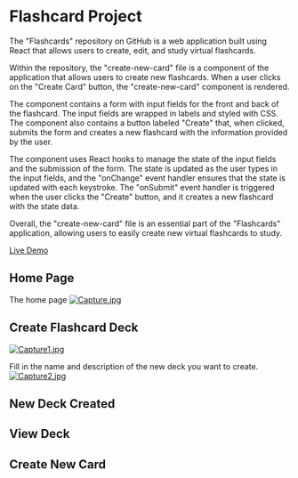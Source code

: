 # Flashcard Project
The "Flashcards" repository on GitHub is a web application built using React that allows users to create, edit, and study virtual flashcards.

Within the repository, the "create-new-card" file is a component of the application that allows users to create new flashcards. When a user clicks on the "Create Card" button, the "create-new-card" component is rendered.

The component contains a form with input fields for the front and back of the flashcard. The input fields are wrapped in labels and styled with CSS. The component also contains a button labeled "Create" that, when clicked, submits the form and creates a new flashcard with the information provided by the user.

The component uses React hooks to manage the state of the input fields and the submission of the form. The state is updated as the user types in the input fields, and the "onChange" event handler ensures that the state is updated with each keystroke. The "onSubmit" event handler is triggered when the user clicks the "Create" button, and it creates a new flashcard with the state data.

Overall, the "create-new-card" file is an essential part of the "Flashcards" application, allowing users to easily create new virtual flashcards to study.

[Live Demo](https://flashcards-ten.vercel.app/decks/new)

## Home Page
The home page 
[![Capture.jpg](https://i.postimg.cc/L5JfTX20/Capture.jpg)](https://postimg.cc/K3yRcmKn)

## Create Flashcard Deck

[![Capture1.jpg](https://i.postimg.cc/tTMnYjWd/Capture1.jpg)](https://postimg.cc/S2cxvHZj)

Fill in the name and description of the new deck you want to create.
[![Capture2.jpg](https://i.postimg.cc/13vvJgQy/Capture2.jpg)](https://postimg.cc/TKWjP31s)

## New Deck Created

## View Deck

## Create New Card



